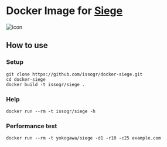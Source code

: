# Docker Image for [Siege](http://www.joedog.org/siege-home/)

![icon](https://raw.githubusercontent.com/Issogr/docker-siege/master/icon.png)

## How to use

### Setup

```console
git clone https://github.com/issogr/docker-siege.git
cd docker-siege
docker build -t issogr/siege .
```

### Help

```console
docker run --rm -t issogr/siege -h
```

### Performance test

```console
docker run --rm -t yokogawa/siege -d1 -r10 -c25 example.com
```
